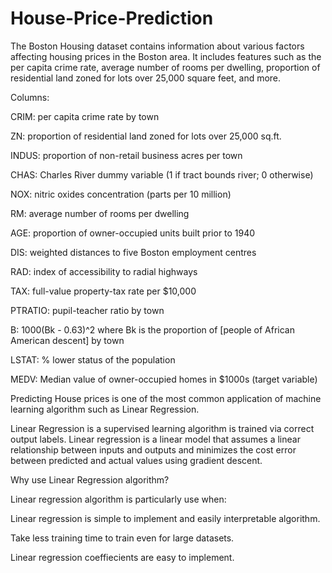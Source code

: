 # House-Price-Prediction

The Boston Housing dataset contains information about various factors affecting housing prices in the Boston area. It includes features such as the per capita crime rate, average number of rooms per dwelling, proportion of residential land zoned for lots over 25,000 square feet, and more.

Columns:

CRIM: per capita crime rate by town

ZN: proportion of residential land zoned for lots over 25,000 sq.ft.

INDUS: proportion of non-retail business acres per town

CHAS: Charles River dummy variable (1 if tract bounds river; 0 otherwise)

NOX: nitric oxides concentration (parts per 10 million)

RM: average number of rooms per dwelling

AGE: proportion of owner-occupied units built prior to 1940

DIS: weighted distances to five Boston employment centres

RAD: index of accessibility to radial highways

TAX: full-value property-tax rate per $10,000

PTRATIO: pupil-teacher ratio by town

B: 1000(Bk - 0.63)^2 where Bk is the proportion of [people of African American descent] by town

LSTAT: % lower status of the population

MEDV: Median value of owner-occupied homes in $1000s (target variable)

Predicting House prices is one of the most common application of machine learning algorithm such as Linear Regression.

Linear Regression is a supervised learning algorithm is trained via correct output labels. Linear regression is a linear model that assumes a linear relationship between inputs and outputs and minimizes the cost error between predicted and actual values using gradient descent.

Why use Linear Regression algorithm?

Linear regression algorithm is particularly use when:

Linear regression is simple to implement and easily interpretable algorithm.

Take less training time to train even for large datasets.

Linear regression coeffiecients are easy to implement.
